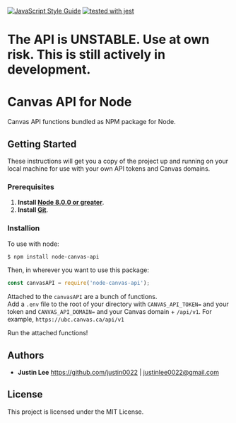[![JavaScript Style Guide](https://img.shields.io/badge/code_style-standard-brightgreen.svg)](https://standardjs.com)
[![tested with jest](https://img.shields.io/badge/tested_with-jest-99424f.svg)](https://github.com/facebook/jest)

# The API is UNSTABLE. Use at own risk. This is still actively in development. 

# Canvas API for Node

Canvas API functions bundled as NPM package for Node.

## Getting Started

These instructions will get you a copy of the project up and running on your local machine for use with your own API tokens and Canvas domains. 

### Prerequisites

1. **Install [Node 8.0.0 or greater](https://nodejs.org)**.
2. **Install [Git](https://git-scm.com/downloads)**. 

### Installion

To use with node:
```bash
$ npm install node-canvas-api
```
Then, in wherever you want to use this package:
```javascript
const canvasAPI = require('node-canvas-api');
```

Attached to the `canvasAPI` are a bunch of functions.  
Add a `.env` file to the root of your directory with `CANVAS_API_TOKEN=` and your token and `CANVAS_API_DOMAIN=` and your Canvas domain + `/api/v1`. For example, `https://ubc.canvas.ca/api/v1`

Run the attached functions!

## Authors

* **Justin Lee** 
https://github.com/justin0022 | justinlee0022@gmail.com

## License

This project is licensed under the MIT License.


